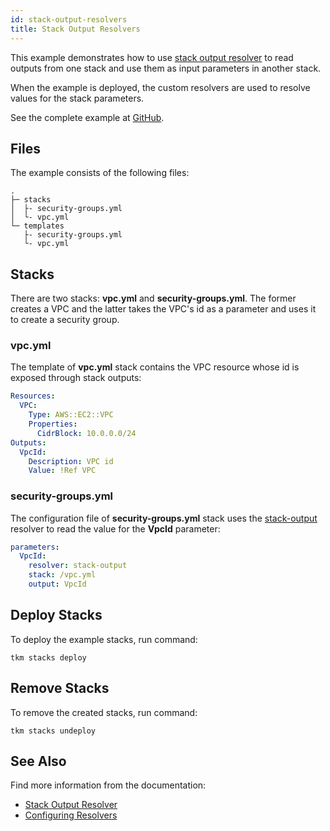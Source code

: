 ```yaml
---
id: stack-output-resolvers
title: Stack Output Resolvers
---
```


This example demonstrates how to use [stack output resolver](/docs/stacks/parameter-resolvers#stack-output) to read outputs from one stack and use them as input parameters in another stack.

When the example is deployed, the custom resolvers are used to resolve values
for the stack parameters.

See the complete example at [GitHub](https://github.com/takomo-io/takomo-examples/tree/master/stack-output-resolvers).

## Files

The example consists of the following files:

```
.
├─ stacks
│  ├- security-groups.yml
│  └- vpc.yml
└─ templates
   ├- security-groups.yml
   └- vpc.yml
```

## Stacks

There are two stacks: **vpc.yml** and **security-groups.yml**. The former creates a VPC and the latter takes the VPC's id as a parameter and uses it to create a security group.

### vpc.yml

The template of **vpc.yml** stack contains the VPC resource whose id is exposed through stack outputs:

```yaml title="stacks/vpc.yml"
Resources:
  VPC:
    Type: AWS::EC2::VPC
    Properties:
      CidrBlock: 10.0.0.0/24
Outputs:
  VpcId:
    Description: VPC id
    Value: !Ref VPC
```

### security-groups.yml

The configuration file of **security-groups.yml** stack uses the [stack-output](/docs/stacks/parameter-resolvers#stack-output) resolver to read the value for the **VpcId** parameter:

```yaml title="stacks/security-groups.yml"
parameters:
  VpcId:
    resolver: stack-output
    stack: /vpc.yml
    output: VpcId
```

## Deploy Stacks

To deploy the example stacks, run command:

```
tkm stacks deploy
```

## Remove Stacks

To remove the created stacks, run command:

```
tkm stacks undeploy
```

## See Also

Find more information from the documentation:

- [Stack Output Resolver](/docs/stacks/parameter-resolvers#stack-output)
- [Configuring Resolvers](/docs/config-reference/stacks#parameters)
